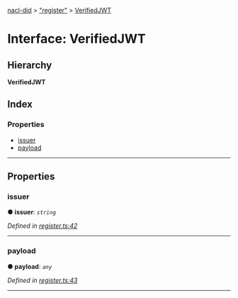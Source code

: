 [nacl-did](../README.md) > ["register"](../modules/_register_.md) > [VerifiedJWT](../interfaces/_register_.verifiedjwt.md)

# Interface: VerifiedJWT

## Hierarchy

**VerifiedJWT**

## Index

### Properties

* [issuer](_register_.verifiedjwt.md#issuer)
* [payload](_register_.verifiedjwt.md#payload)

---

## Properties

<a id="issuer"></a>

###  issuer

**● issuer**: *`string`*

*Defined in [register.ts:42](https://github.com/uport-project/nacl-did/blob/83e7acd/src/register.ts#L42)*

___
<a id="payload"></a>

###  payload

**● payload**: *`any`*

*Defined in [register.ts:43](https://github.com/uport-project/nacl-did/blob/83e7acd/src/register.ts#L43)*

___

